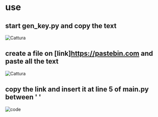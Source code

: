 # use
## start gen_key.py and copy the text
![Cattura](https://user-images.githubusercontent.com/100297632/172062917-915dc227-8397-4bd6-978d-91535b23bccd.PNG)

## create a file on [link]https://pastebin.com and paste all the text
![Cattura](https://user-images.githubusercontent.com/100297632/172062967-bf05bf85-ab92-4d2d-871c-82b4476060f2.PNG)

## copy the link and insert it at line 5 of main.py between ' '
![code](https://user-images.githubusercontent.com/100297632/172062884-86fd13f2-7f45-4d5e-a133-ee4ac31e1e4b.png)
